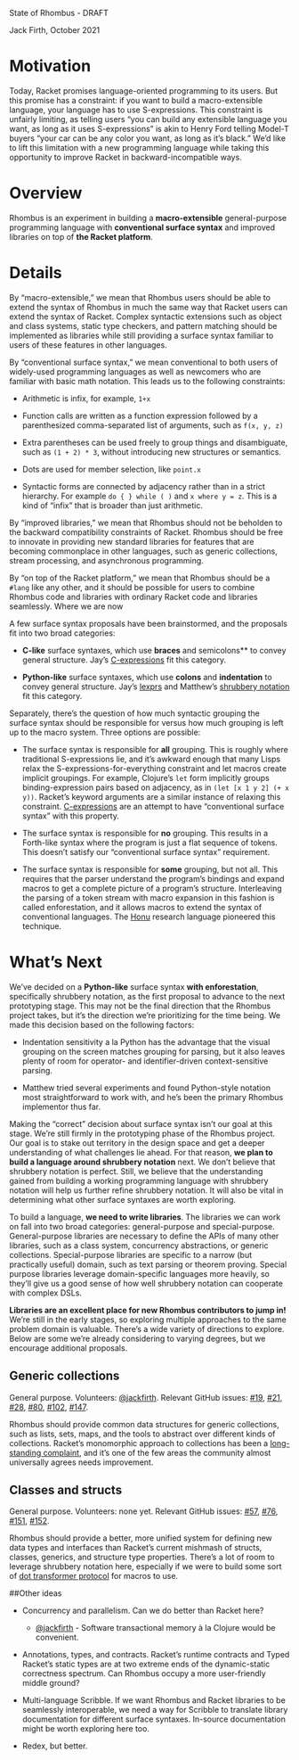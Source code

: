 State of Rhombus - DRAFT

Jack Firth, October 2021

# Motivation

Today, Racket promises language-oriented programming to its users. But
this promise has a constraint: if you want to build a macro-extensible
language, your language has to use S-expressions. This constraint is
unfairly limiting, as telling users “you can build any extensible
language you want, as long as it uses S-expressions” is akin to Henry
Ford telling Model-T buyers “your car can be any color you want, as
long as it’s black.” We’d like to lift this limitation with a new
programming language while taking this opportunity to improve Racket
in backward-incompatible ways.

# Overview

Rhombus is an experiment in building a **macro-extensible**
general-purpose programming language with **conventional surface syntax**
and improved libraries on top of **the Racket platform**.

# Details

By “macro-extensible,” we mean that Rhombus users should be able to
extend the syntax of Rhombus in much the same way that Racket users
can extend the syntax of Racket. Complex syntactic extensions such as
object and class systems, static type checkers, and pattern matching
should be implemented as libraries while still providing a surface
syntax familiar to users of these features in other languages.

By “conventional surface syntax,” we mean conventional to both users
of widely-used programming languages as well as newcomers who are
familiar with basic math notation. This leads us to the following
constraints:

 * Arithmetic is infix, for example, `1+x`
 
 * Function calls are written as a function expression followed by a
   parenthesized comma-separated list of arguments, such as `f(x, y, z)`
 
 * Extra parentheses can be used freely to group things and
   disambiguate, such as `(1 + 2) * 3`, without introducing new
   structures or semantics.
 
 * Dots are used for member selection, like `point.x`
 
 * Syntactic forms are connected by adjacency rather than in a strict
   hierarchy. For example `do { } while ( )` and `x where y = z`. This
   is a kind of “infix” that is broader than just arithmetic.

By “improved libraries,” we mean that Rhombus should not be beholden
to the backward compatibility constraints of Racket. Rhombus should be
free to innovate in providing new standard libraries for features that
are becoming commonplace in other languages, such as generic
collections, stream processing, and asynchronous programming.

By “on top of the Racket platform,” we mean that Rhombus should be a
`#lang` like any other, and it should be possible for users to combine
Rhombus code and libraries with ordinary Racket code and libraries
seamlessly. Where we are now

A few surface syntax proposals have been brainstormed, and the
proposals fit into two broad categories:

 * **C-like** surface syntaxes, which use **braces** and semicolons**
   to convey general structure. Jay’s
   [C-expressions](https://github.com/racket/rhombus-brainstorming/pull/88)
   fit this category.

 * **Python-like** surface syntaxes, which use **colons** and
   **indentation** to convey general structure. Jay’s
   [lexprs](https://github.com/racket/rhombus-brainstorming/pull/114) and
   Matthew’s
   [shrubbery notation](https://github.com/racket/rhombus-brainstorming/pull/122)
   fit this category.

Separately, there’s the question of how much syntactic grouping the
surface syntax should be responsible for versus how much grouping is
left up to the macro system. Three options are possible:

 * The surface syntax is responsible for **all** grouping. This is roughly
   where traditional S-expressions lie, and it’s awkward enough that
   many Lisps relax the S-expressions-for-everything constraint and
   let macros create implicit groupings. For example, Clojure’s `let`
   form implicitly groups binding-expression pairs based on adjacency,
   as in `(let [x 1 y 2] (+ x y))`. Racket’s keyword arguments are a
   similar instance of relaxing this constraint.
   [C-expressions](https://github.com/racket/rhombus-brainstorming/pull/88) are an
   attempt to have “conventional surface syntax” with this property.
 
 * The surface syntax is responsible for **no** grouping. This results in
   a Forth-like syntax where the program is just a flat sequence of
   tokens. This doesn’t satisfy our “conventional surface syntax”
   requirement.
 
 * The surface syntax is responsible for **some** grouping, but not all.
   This requires that the parser understand the program’s bindings and
   expand macros to get a complete picture of a program’s structure.
   Interleaving the parsing of a token stream with macro expansion in
   this fashion is called enforestation, and it allows macros to
   extend the syntax of conventional languages. The
   [Honu](https://www.cs.utah.edu/plt/publications/gpce12-rf.pdf) research
   language pioneered this technique.

# What’s Next

We’ve decided on a **Python-like** surface syntax **with
enforestation**, specifically shrubbery notation, as the first
proposal to advance to the next prototyping stage. This may not be the
final direction that the Rhombus project takes, but it’s the direction
we’re prioritizing for the time being. We made this decision based on
the following factors:

 * Indentation sensitivity a la Python has the advantage that the
   visual grouping on the screen matches grouping for parsing, but it
   also leaves plenty of room for operator- and identifier-driven
   context-sensitive parsing.

 * Matthew tried several experiments and found Python-style notation
   most straightforward to work with, and he’s been the primary
   Rhombus implementor thus far.

Making the “correct” decision about surface syntax isn’t our goal at
this stage. We’re still firmly in the prototyping phase of the Rhombus
project. Our goal is to stake out territory in the design space and
get a deeper understanding of what challenges lie ahead. For that
reason, **we plan to build a language around shrubbery notation**
next. We don’t believe that shrubbery notation is perfect. Still, we
believe that the understanding gained from building a working
programming language with shrubbery notation will help us further
refine shrubbery notation. It will also be vital in determining what
other surface syntaxes are worth exploring.

To build a language, **we need to write libraries**. The libraries we can
work on fall into two broad categories: general-purpose and
special-purpose. General-purpose libraries are necessary to define the
APIs of many other libraries, such as a class system, concurrency
abstractions, or generic collections. Special-purpose libraries are
specific to a narrow (but practically useful) domain, such as text
parsing or theorem proving. Special purpose libraries leverage
domain-specific languages more heavily, so they’ll give us a good
sense of how well shrubbery notation can cooperate with complex DSLs.

**Libraries are an excellent place for new Rhombus contributors to jump
in!** We’re still in the early stages, so exploring multiple approaches
to the same problem domain is valuable. There’s a wide variety of
directions to explore. Below are some we’re already considering to
varying degrees, but we encourage additional proposals.

## Generic collections

General purpose. Volunteers:
[@jackfirth](https://github.com/jackfirth/). Relevant GitHub issues:
[#19](https://github.com/racket/rhombus-brainstorming/issues/19),
[#21](https://github.com/racket/rhombus-brainstorming/issues/21),
[#28](https://github.com/racket/rhombus-brainstorming/issues/28),
[#80](https://github.com/racket/rhombus-brainstorming/issues/80),
[#102](https://github.com/racket/rhombus-brainstorming/issues/102),
[#147](https://github.com/racket/rhombus-brainstorming/issues/147).

Rhombus should provide common data structures for generic collections,
such as lists, sets, maps, and the tools to abstract over different
kinds of collections. Racket’s monomorphic approach to collections has
been a [long-standing complaint](http://programming-puzzler.blogspot.com/2010/08/racket-vs-clojure.html), and it’s one of the few areas the
community almost universally agrees needs improvement.

## Classes and structs

General purpose. Volunteers: none yet. Relevant GitHub issues:
[#57](https://github.com/racket/rhombus-brainstorming/issues/57),
[#76](https://github.com/racket/rhombus-brainstorming/issues/176),
[#151](https://github.com/racket/rhombus-brainstorming/issues/151),
[#152](https://github.com/racket/rhombus-brainstorming/issues/152).

Rhombus should provide a better, more unified system for defining new
data types and interfaces than Racket’s current mishmash of structs,
classes, generics, and structure type properties. There’s a lot of
room to leverage shrubbery notation here, especially if we were to
build some sort of [dot transformer protocol](https://github.com/racket/rhombus-brainstorming/issues/151) for macros to use.

##Other ideas

* Concurrency and parallelism. Can we do better than Racket here?

  - [@jackfirth](https://github.com/jackfirth/) - Software
    transactional memory à la Clojure would be convenient.

* Annotations, types, and contracts. Racket’s runtime contracts and
  Typed Racket’s static types are at two extreme ends of the
  dynamic-static correctness spectrum. Can Rhombus occupy a more
  user-friendly middle ground?

* Multi-language Scribble. If we want Rhombus and Racket libraries to
  be seamlessly interoperable, we need a way for Scribble to translate
  library documentation for different surface syntaxes. In-source
  documentation might be worth exploring here too.

* Redex, but better.
